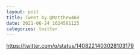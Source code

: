 ```yaml
--- 
layout: post 
title: Tweet by @Matthew46H 
date: 2021-06-24 1624581125 
categories: twitter 
--- 
```

https://twitter.com/o/status/1408221403028103179